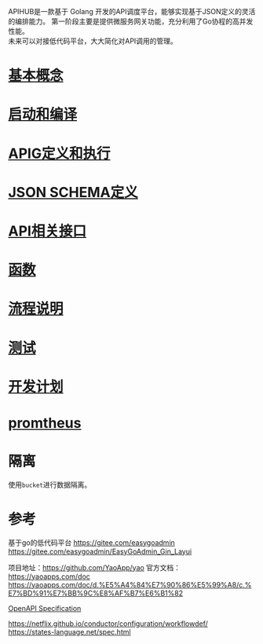 APIHUB是一款基于 Golang 开发的API调度平台，能够实现基于JSON定义的灵活的编排能力。
第一阶段主要是提供微服务网关功能，充分利用了Go协程的高并发性能。   
未来可以对接低代码平台，大大简化对API调用的管理。
# [基本概念](https://github.com/jasony62/tms-go-apihub/blob/main/doc/cn/base.md)
# [启动和编译](https://github.com/jasony62/tms-go-apihub/blob/main/doc/cn/start.md)
# [APIG定义和执行](https://github.com/jasony62/tms-go-apihub/blob/main/doc/cn/apigateway.md)
# [JSON SCHEMA定义](https://github.com/jasony62/tms-go-apihub/blob/main/doc/cn/json.md)
# [API相关接口](https://github.com/jasony62/tms-go-apihub/blob/main/doc/cn/apis.md)
# [函数](https://github.com/jasony62/tms-go-apihub/blob/main/doc/cn/function.md)
# [流程说明](https://github.com/jasony62/tms-go-apihub/blob/main/doc/cn/flow.md)
# [测试](https://github.com/jasony62/tms-go-apihub/blob/main/doc/cn/test.md)
# [开发计划](https://github.com/jasony62/tms-go-apihub/blob/main/doc/cn/work.md)
# [promtheus](https://github.com/jasony62/tms-go-apihub/blob/main/doc/cn/promtheus.md)
# 隔离
使用`bucket`进行数据隔离。

# 参考
基于go的低代码平台
https://gitee.com/easygoadmin
https://gitee.com/easygoadmin/EasyGoAdmin_Gin_Layui


项目地址：https://github.com/YaoApp/yao
官方文档：https://yaoapps.com/doc
https://yaoapps.com/doc/d.%E5%A4%84%E7%90%86%E5%99%A8/c.%E7%BD%91%E7%BB%9C%E8%AF%B7%E6%B1%82

[OpenAPI Specification](https://swagger.io/specification/)

https://netflix.github.io/conductor/configuration/workflowdef/
https://states-language.net/spec.html
